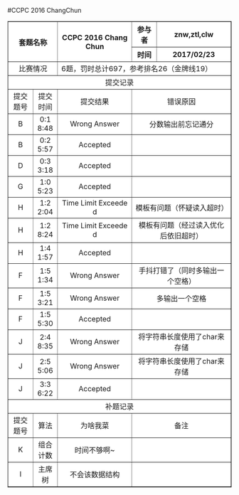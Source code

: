 <style type="text/css">.fullcontext{
	text-align:left;
	width:80%;
	word-break: break-all; 
	word-wrap:break-word;
	background:white;
}</style>

<style type="text/css">.item{
	text-align:center;
	width:10%;
	word-break: break-all; 
	word-wrap:break-word;
	background:white;
}</style>

<style type="text/css">.middlecontext{
	text-align:center;
	width:50%;
	word-break: break-all; 
	word-wrap:break-word;
	background:white;
}</style>

<style type="text/css">.shortcontext{
	text-align:center;
	width:30%;
	word-break: break-all; 
	word-wrap:break-word;
	background:white;
}</style>

#CCPC 2016 ChangChun

<table border='1'cellspacing="0" cellpadding="0" >
	<tr>
		<th rowspan="2" colspan="2" class='item'>套题名称</th>
		<th rowspan="2" class='shortcontext'>CCPC 2016 ChangChun
		<th class='item'>参与者</th>
		<th class='shortcontext'>znw,ztl,clw</th>
	</tr>
	<tr>
		<th class='item'>时间</th>
		<th class='shortcontext'>2017/02/23</th>
	</tr> 
	<tr> 
		<td colspan="2" class='item'>比赛情况</td> 
		<td colspan="3" class='fullcontext'>6题，罚时总计697，参考排名26（金牌线19）</td>
	</tr>
	<tr> 
		<td colspan="5" class='item'>提交记录</td>
	</tr>
	<tr> 
		<td colspan="1" class='item'>提交题号</td>
		<td colspan="1" class='item'>提交时间</td>
		<td colspan="1" class='item'>提交结果</td>
		<td colspan="3" class='item'>错误原因</td>
	</tr>
	<tr> 
		<td colspan="1" class='item'> B</td>
		<td colspan="1" class='item'> 0:18:48</td>
		<td colspan="1" class='item'> Wrong Answer </td>
		<td colspan="3" class='item'> 分数输出前忘记通分</td>
	</tr>
	<tr> 
		<td colspan="1" class='item'> B</td>
		<td colspan="1" class='item'> 0:25:57</td>
		<td colspan="1" class='item'> Accepted</td>
		<td colspan="3" class='item'> </td>
	</tr>
	<tr> 
		<td colspan="1" class='item'> D</td>
		<td colspan="1" class='item'> 0:33:18</td>
		<td colspan="1" class='item'> Accepted</td>
		<td colspan="3" class='item'> </td>
	</tr>
	<tr> 
		<td colspan="1" class='item'> G</td>
		<td colspan="1" class='item'> 1:05:23</td>
		<td colspan="1" class='item'> Accepted</td>
		<td colspan="3" class='item'> </td>
	</tr>
	<tr> 
		<td colspan="1" class='item'> H</td>
		<td colspan="1" class='item'> 1:22:04</td>
		<td colspan="1" class='item'> Time Limit Exceeded</td>
		<td colspan="3" class='item'> 模板有问题（怀疑读入超时）</td>
	</tr>
	<tr> 
		<td colspan="1" class='item'> H</td>
		<td colspan="1" class='item'> 1:28:24</td>
		<td colspan="1" class='item'> Time Limit Exceeded</td>
		<td colspan="3" class='item'> 模板有问题（经过读入优化后依旧超时）</td>
	</tr>
	<tr> 
		<td colspan="1" class='item'> H</td>
		<td colspan="1" class='item'> 1:41:57</td>
		<td colspan="1" class='item'> Accepted</td>
		<td colspan="3" class='item'> </td>
	</tr>
	<tr> 
		<td colspan="1" class='item'> F</td>
		<td colspan="1" class='item'> 1:51:34</td>
		<td colspan="1" class='item'> Wrong Answer</td>
		<td colspan="3" class='item'> 手抖打错了（同时多输出一个空格）</td>
	</tr>
	<tr> 
		<td colspan="1" class='item'> F</td>
		<td colspan="1" class='item'> 1:53:21</td>
		<td colspan="1" class='item'> Wrong Answer</td>
		<td colspan="3" class='item'> 多输出一个空格</td>
	</tr>
	<tr> 
		<td colspan="1" class='item'> F</td>
		<td colspan="1" class='item'> 1:55:30</td>
		<td colspan="1" class='item'> Accepted</td>
		<td colspan="3" class='item'> </td>
	</tr>
	<tr> 
		<td colspan="1" class='item'> J</td>
		<td colspan="1" class='item'> 2:48:35</td>
		<td colspan="1" class='item'> Wrong Answer</td>
		<td colspan="3" class='item'> 将字符串长度使用了char来存储</td>
	</tr>
	<tr> 
		<td colspan="1" class='item'> J</td>
		<td colspan="1" class='item'> 2:55:06</td>
		<td colspan="1" class='item'> Wrong Answer</td>
		<td colspan="3" class='item'> 将字符串长度使用了char来存储</td>
	</tr>
	<tr> 
		<td colspan="1" class='item'> J</td>
		<td colspan="1" class='item'> 3:36:22</td>
		<td colspan="1" class='item'> Accepted</td>
		<td colspan="3" class='item'> </td>
	</tr>
		<tr> 
		<td colspan="5" class='item'>补题记录</td>
	</tr>
	<tr> 
		<td colspan="1" class='item'>提交题号</td>
		<td colspan="1" class='item'>算法</td>
		<td colspan="1" class='item'>为啥我菜</td>
		<td colspan="3" class='item'>备注</td>
	</tr>
	<tr> 
		<td colspan="1" class='item'>K</td>
		<td colspan="1" class='item'>组合计数</td>
		<td colspan="1" class='item'>时间不够啊~</td>
		<td colspan="3" class='item'></td>
	</tr>
	<tr> 
		<td colspan="1" class='item'>I</td>
		<td colspan="1" class='item'>主席树</td>
		<td colspan="1" class='item'>不会该数据结构</td>
		<td colspan="3" class='item'></td>
	</tr>

</table>